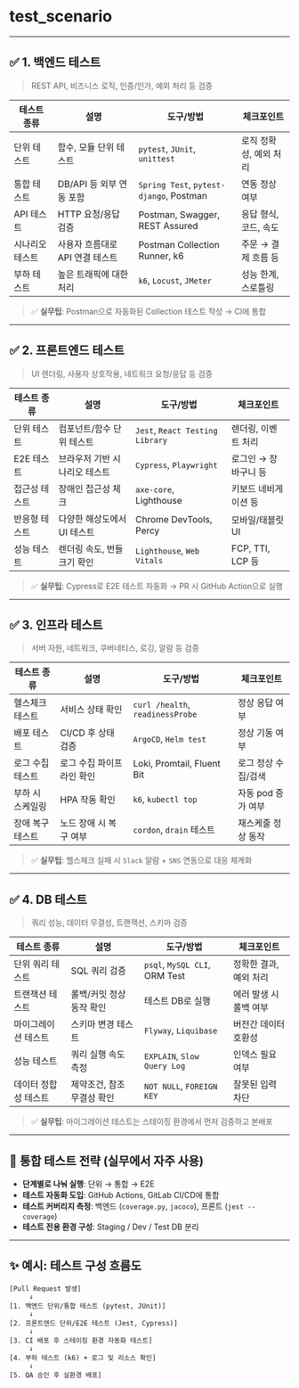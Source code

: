 # test_scenario

---

## ✅ 1. **백엔드 테스트**
> REST API, 비즈니스 로직, 인증/인가, 예외 처리 등 검증

| 테스트 종류 | 설명 | 도구/방법 | 체크포인트 |
|-------------|------|-----------|------------|
| 단위 테스트 | 함수, 모듈 단위 테스트 | `pytest`, `JUnit`, `unittest` | 로직 정확성, 예외 처리 |
| 통합 테스트 | DB/API 등 외부 연동 포함 | `Spring Test`, `pytest-django`, Postman | 연동 정상 여부 |
| API 테스트 | HTTP 요청/응답 검증 | Postman, Swagger, REST Assured | 응답 형식, 코드, 속도 |
| 시나리오 테스트 | 사용자 흐름대로 API 연결 테스트 | Postman Collection Runner, k6 | 주문 → 결제 흐름 등 |
| 부하 테스트 | 높은 트래픽에 대한 처리 | `k6`, `Locust`, `JMeter` | 성능 한계, 스로틀링 |

> ✅ **실무팁**: Postman으로 자동화된 Collection 테스트 작성 → CI에 통합

---

## ✅ 2. **프론트엔드 테스트**
> UI 렌더링, 사용자 상호작용, 네트워크 요청/응답 등 검증

| 테스트 종류 | 설명 | 도구/방법 | 체크포인트 |
|-------------|------|-----------|------------|
| 단위 테스트 | 컴포넌트/함수 단위 테스트 | `Jest`, `React Testing Library` | 렌더링, 이벤트 처리 |
| E2E 테스트 | 브라우저 기반 시나리오 테스트 | `Cypress`, `Playwright` | 로그인 → 장바구니 등 |
| 접근성 테스트 | 장애인 접근성 체크 | `axe-core`, Lighthouse | 키보드 네비게이션 등 |
| 반응형 테스트 | 다양한 해상도에서 UI 테스트 | Chrome DevTools, Percy | 모바일/태블릿 UI |
| 성능 테스트 | 렌더링 속도, 번들 크기 확인 | `Lighthouse`, `Web Vitals` | FCP, TTI, LCP 등 |

> ✅ **실무팁**: Cypress로 E2E 테스트 자동화 → PR 시 GitHub Action으로 실행

---

## ✅ 3. **인프라 테스트**
> 서버 자원, 네트워크, 쿠버네티스, 로깅, 알람 등 검증

| 테스트 종류 | 설명 | 도구/방법 | 체크포인트 |
|-------------|------|-----------|------------|
| 헬스체크 테스트 | 서비스 상태 확인 | `curl /health`, `readinessProbe` | 정상 응답 여부 |
| 배포 테스트 | CI/CD 후 상태 검증 | `ArgoCD`, `Helm test` | 정상 기동 여부 |
| 로그 수집 테스트 | 로그 수집 파이프라인 확인 | Loki, Promtail, Fluent Bit | 로그 정상 수집/검색 |
| 부하 시 스케일링 | HPA 작동 확인 | `k6`, `kubectl top` | 자동 pod 증가 여부 |
| 장애 복구 테스트 | 노드 장애 시 복구 여부 | `cordon`, `drain` 테스트 | 재스케줄 정상 동작 |

> ✅ **실무팁**: 헬스체크 실패 시 `Slack` 알람 + `SNS` 연동으로 대응 체계화

---

## ✅ 4. **DB 테스트**
> 쿼리 성능, 데이터 무결성, 트랜잭션, 스키마 검증

| 테스트 종류 | 설명 | 도구/방법 | 체크포인트 |
|-------------|------|-----------|------------|
| 단위 쿼리 테스트 | SQL 쿼리 검증 | `psql`, `MySQL CLI`, ORM Test | 정확한 결과, 예외 처리 |
| 트랜잭션 테스트 | 롤백/커밋 정상 동작 확인 | 테스트 DB로 실행 | 에러 발생 시 롤백 여부 |
| 마이그레이션 테스트 | 스키마 변경 테스트 | `Flyway`, `Liquibase` | 버전간 데이터 호환성 |
| 성능 테스트 | 쿼리 실행 속도 측정 | `EXPLAIN`, `Slow Query Log` | 인덱스 필요 여부 |
| 데이터 정합성 테스트 | 제약조건, 참조 무결성 확인 | `NOT NULL`, `FOREIGN KEY` | 잘못된 입력 차단 |

> ✅ **실무팁**: 마이그레이션 테스트는 스테이징 환경에서 먼저 검증하고 본배포

---

## 🎯 통합 테스트 전략 (실무에서 자주 사용)
- **단계별로 나눠 실행**: 단위 → 통합 → E2E
- **테스트 자동화 도입**: GitHub Actions, GitLab CI/CD에 통합
- **테스트 커버리지 측정**: 백엔드 (`coverage.py`, `jacoco`), 프론트 (`jest --coverage`)
- **테스트 전용 환경 구성**: Staging / Dev / Test DB 분리

---

## ✨ 예시: 테스트 구성 흐름도
```
[Pull Request 발생]
     ↓
[1. 백엔드 단위/통합 테스트 (pytest, JUnit)]
     ↓
[2. 프론트엔드 단위/E2E 테스트 (Jest, Cypress)]
     ↓
[3. CI 배포 후 스테이징 환경 자동화 테스트]
     ↓
[4. 부하 테스트 (k6) + 로그 및 리소스 확인]
     ↓
[5. QA 승인 후 실환경 배포]
```
